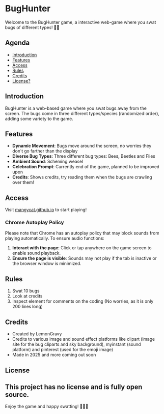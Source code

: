 # BugHunter

Welcome to the BugHunter game, a interactive web-game where you swat bugs of different types! 🐞💥

## Agenda
- [Introduction](#introduction)
- [Features](#features)
- [Access](#access)
- [Rules](#rules)
- [Credits](#credits)
- [License?](#license)

## Introduction
BugHunter is a web-based game where you swat bugs away from the screen. The bugs come in three different types/species (randomized order), adding some variety to the game.

## Features
- **Dynamic Movement**: Bugs move around the screen, no worries they don't go farther than the display
- **Diverse Bug Types**: Three different bug types: Bees, Beetles and Flies
- **Ambient Sound**: Scheming weasel
- **Celebration Prompt**: Currently end of the game, planned to be improved upon
- **Credits**: Shows credits, try reading them when the bugs are crawling over them!

## Access
Visit [mangycat.github.io](https://mangycat.github.io/BugHunter) to start playing!
### Chrome Autoplay Policy 
Please note that Chrome has an autoplay policy that may block sounds from playing automatically. To ensure audio functions: 
1. **Interact with the page**: Click or tap anywhere on the game screen to enable sound playback.
2. **Ensure the page is visible**: Sounds may not play if the tab is inactive or the browser window is minimized.
## Rules
1. Swat 10 bugs
2. Look at credits
3. Inspect element for comments on the coding (No worries, as it is only 200 lines long)

## Credits
- Created by LemonGravy
- Credits to various image and sound effect platforms like clipart (image site for the bug cliparts and sky background), myinstant (sound platform) and pinterest (used for the emoji image)
- Made in 2025 and more coming out soon

## License
This project has no license and is fully open source.
---

Enjoy the game and happy swatting! 🐞💥🎉
